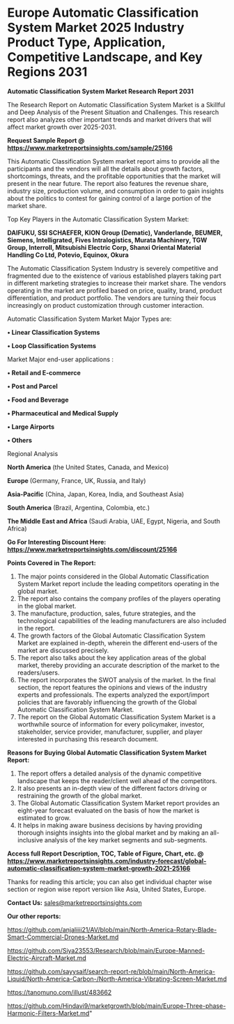 # Europe Automatic Classification System Market 2025 Industry Product Type, Application, Competitive Landscape, and Key Regions 2031

<strong>Automatic Classification System Market Research Report 2031</strong>

The Research Report on Automatic Classification System Market is a Skillful and Deep Analysis of the Present Situation and Challenges. This research report also analyzes other important trends and market drivers that will affect market growth over 2025-2031.

<strong>Request Sample Report @ <a href=https://www.marketreportsinsights.com/sample/25166>https://www.marketreportsinsights.com/sample/25166</a></strong>

This Automatic Classification System market report aims to provide all the participants and the vendors will all the details about growth factors, shortcomings, threats, and the profitable opportunities that the market will present in the near future. The report also features the revenue share, industry size, production volume, and consumption in order to gain insights about the politics to contest for gaining control of a large portion of the market share.

Top Key Players in the Automatic Classification System Market:

<strong>DAIFUKU, SSI SCHAEFER, KION Group (Dematic), Vanderlande, BEUMER, Siemens, Intelligrated, Fives Intralogistics, Murata Machinery, TGW Group, Interroll, Mitsubishi Electric Corp, Shanxi Oriental Material Handling Co Ltd, Potevio, Equinox, Okura</strong>

The Automatic Classification System Industry is severely competitive and fragmented due to the existence of various established players taking part in different marketing strategies to increase their market share. The vendors operating in the market are profiled based on price, quality, brand, product differentiation, and product portfolio. The vendors are turning their focus increasingly on product customization through customer interaction.

Automatic Classification System Market Major Types are:

<strong>• Linear Classification Systems

• Loop Classification Systems</strong>

Market Major end-user applications :

<strong>• Retail and E-commerce

• Post and Parcel

• Food and Beverage

• Pharmaceutical and Medical Supply

• Large Airports

• Others</strong>

Regional Analysis

</u><strong><b>North America</b></strong> (the United States, Canada, and Mexico)

<strong><b>Europe </b></strong>(Germany, France, UK, Russia, and Italy)

<strong><b>Asia-Pacific</b></strong> (China, Japan, Korea, India, and Southeast Asia)

<strong><b>South America</b></strong> (Brazil, Argentina, Colombia, etc.)

<strong><b>The Middle East and Africa</b></strong> (Saudi Arabia, UAE, Egypt, Nigeria, and South Africa)

<strong>Go For Interesting Discount Here: <a href=https://www.marketreportsinsights.com/discount/25166>https://www.marketreportsinsights.com/discount/25166</a></strong>

<strong>Points Covered in The Report:</strong>
<ol>
  <li>The major points considered in the Global Automatic Classification System Market report include the leading competitors operating in the global market.</li>
  <li>The report also contains the company profiles of the players operating in the global market.</li>
  <li>The manufacture, production, sales, future strategies, and the technological capabilities of the leading manufacturers are also included in the report.</li>
  <li>The growth factors of the Global Automatic Classification System Market are explained in-depth, wherein the different end-users of the market are discussed precisely.</li>
  <li>The report also talks about the key application areas of the global market, thereby providing an accurate description of the market to the readers/users.</li>
  <li>The report incorporates the SWOT analysis of the market. In the final section, the report features the opinions and views of the industry experts and professionals. The experts analyzed the export/import policies that are favorably influencing the growth of the Global Automatic Classification System Market.</li>
  <li>The report on the Global Automatic Classification System Market is a worthwhile source of information for every policymaker, investor, stakeholder, service provider, manufacturer, supplier, and player interested in purchasing this research document.</li>
</ol>
<strong>Reasons for Buying Global Automatic Classification System Market Report:</strong>

<ol>
  <li>The report offers a detailed analysis of the dynamic competitive landscape that keeps the reader/client well ahead of the competitors.</li>
  <li>It also presents an in-depth view of the different factors driving or restraining the growth of the global market.</li>
  <li>The Global Automatic Classification System Market report provides an eight-year forecast evaluated on the basis of how the market is estimated to grow.</li>
  <li>It helps in making aware business decisions by having providing thorough insights insights into the global market and by making an all-inclusive analysis of the key market segments and sub-segments.</li>
</ol>
<strong>Access full Report Description, TOC, Table of Figure, Chart, etc. @ <a href=https://www.marketreportsinsights.com/industry-forecast/global-automatic-classification-system-market-growth-2021-25166>https://www.marketreportsinsights.com/industry-forecast/global-automatic-classification-system-market-growth-2021-25166</a></strong>


Thanks for reading this article; you can also get individual chapter wise section or region wise report version like Asia, United States, Europe.

<strong>Contact Us:</strong>
sales@marketreportsinsights.com

<strong>Our other reports:</strong>

<a href=https://github.com/anjaliiii21/AV/blob/main/North-America-Rotary-Blade-Smart-Commercial-Drones-Market.md>https://github.com/anjaliiii21/AV/blob/main/North-America-Rotary-Blade-Smart-Commercial-Drones-Market.md</a>

<a href=https://github.com/Siya23553/Research/blob/main/Europe-Manned-Electric-Aircraft-Market.md>https://github.com/Siya23553/Research/blob/main/Europe-Manned-Electric-Aircraft-Market.md</a>

<a href=https://github.com/sayysaif/search-report-re/blob/main/North-America-Liquid/North-America-Carbon-/North-America-Vibrating-Screen-Market.md>https://github.com/sayysaif/search-report-re/blob/main/North-America-Liquid/North-America-Carbon-/North-America-Vibrating-Screen-Market.md</a>

<a href=https://tanomuno.com/illust/483662>https://tanomuno.com/illust/483662</a>

<a href=https://github.com/Hindavi9/marketgrowth/blob/main/Europe-Three-phase-Harmonic-Filters-Market.md>https://github.com/Hindavi9/marketgrowth/blob/main/Europe-Three-phase-Harmonic-Filters-Market.md</a>"
